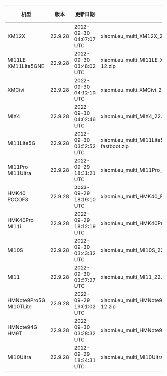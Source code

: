 | 机型 | 版本 | 更新日期 | 文件名 | 大小 | 下载链接 |
| ---- | ---- | ---- | ---- | ---- | ---- |
| XM12X | 22.9.28 | 2022-09-30 04:07:07 UTC | xiaomi.eu_multi_XM12X_22.9.28_v13-12.zip | 3.8 GB | [SourceForge](https://sourceforge.net/projects/xiaomi-eu-multilang-miui-roms/files/xiaomi.eu/MIUI-WEEKLY-RELEASES/22.9.28/xiaomi.eu_multi_XM12X_22.9.28_v13-12.zip/download) |
| MI11LE XM11Lite5GNE | 22.9.28 | 2022-09-30 03:48:02 UTC | xiaomi.eu_multi_MI11LE_XM11Lite5GNE_22.9.28_v13-12.zip | 3.8 GB | [SourceForge](https://sourceforge.net/projects/xiaomi-eu-multilang-miui-roms/files/xiaomi.eu/MIUI-WEEKLY-RELEASES/22.9.28/xiaomi.eu_multi_MI11LE_XM11Lite5GNE_22.9.28_v13-12.zip/download) |
| XMCivi | 22.9.28 | 2022-09-30 04:12:19 UTC | xiaomi.eu_multi_XMCivi_22.9.28_v13-12-fastboot.zip | 4.5 GB | [SourceForge](https://sourceforge.net/projects/xiaomi-eu-multilang-miui-roms/files/xiaomi.eu/MIUI-WEEKLY-RELEASES/22.9.28/xiaomi.eu_multi_XMCivi_22.9.28_v13-12-fastboot.zip/download) |
| MIX4 | 22.9.28 | 2022-09-30 04:02:46 UTC | xiaomi.eu_multi_MIX4_22.9.28_v13-12.zip | 4.6 GB | [SourceForge](https://sourceforge.net/projects/xiaomi-eu-multilang-miui-roms/files/xiaomi.eu/MIUI-WEEKLY-RELEASES/22.9.28/xiaomi.eu_multi_MIX4_22.9.28_v13-12.zip/download) |
| MI11Lite5G | 22.9.28 | 2022-09-30 03:52:52 UTC | xiaomi.eu_multi_MI11Lite5G_22.9.28_v13-12-fastboot.zip | 4.2 GB | [SourceForge](https://sourceforge.net/projects/xiaomi-eu-multilang-miui-roms/files/xiaomi.eu/MIUI-WEEKLY-RELEASES/22.9.28/xiaomi.eu_multi_MI11Lite5G_22.9.28_v13-12-fastboot.zip/download) |
| MI11Pro MI11Ultra | 22.9.28 | 2022-09-29 18:31:21 UTC | xiaomi.eu_multi_MI11Pro_MI11Ultra_22.9.28_v13-12.zip | 4.2 GB | [SourceForge](https://sourceforge.net/projects/xiaomi-eu-multilang-miui-roms/files/xiaomi.eu/MIUI-WEEKLY-RELEASES/22.9.28/xiaomi.eu_multi_MI11Pro_MI11Ultra_22.9.28_v13-12.zip/download) |
| HMK40 POCOF3 | 22.9.28 | 2022-09-29 18:19:10 UTC | xiaomi.eu_multi_HMK40_POCOF3_22.9.28_v13-12.zip | 3.7 GB | [SourceForge](https://sourceforge.net/projects/xiaomi-eu-multilang-miui-roms/files/xiaomi.eu/MIUI-WEEKLY-RELEASES/22.9.28/xiaomi.eu_multi_HMK40_POCOF3_22.9.28_v13-12.zip/download) |
| HMK40Pro MI11i | 22.9.28 | 2022-09-29 18:12:19 UTC | xiaomi.eu_multi_HMK40Pro_MI11i_22.9.28_v13-12.zip | 4.0 GB | [SourceForge](https://sourceforge.net/projects/xiaomi-eu-multilang-miui-roms/files/xiaomi.eu/MIUI-WEEKLY-RELEASES/22.9.28/xiaomi.eu_multi_HMK40Pro_MI11i_22.9.28_v13-12.zip/download) |
| MI10S | 22.9.28 | 2022-09-30 03:43:32 UTC | xiaomi.eu_multi_MI10S_22.9.28_v13-12.zip | 3.8 GB | [SourceForge](https://sourceforge.net/projects/xiaomi-eu-multilang-miui-roms/files/xiaomi.eu/MIUI-WEEKLY-RELEASES/22.9.28/xiaomi.eu_multi_MI10S_22.9.28_v13-12.zip/download) |
| MI11 | 22.9.28 | 2022-09-30 03:57:27 UTC | xiaomi.eu_multi_MI11_22.9.28_v13-12.zip | 4.0 GB | [SourceForge](https://sourceforge.net/projects/xiaomi-eu-multilang-miui-roms/files/xiaomi.eu/MIUI-WEEKLY-RELEASES/22.9.28/xiaomi.eu_multi_MI11_22.9.28_v13-12.zip/download) |
| HMNote9Pro5G MI10TLite | 22.9.28 | 2022-09-29 19:01:02 UTC | xiaomi.eu_multi_HMNote9Pro5G_MI10TLite_22.9.28_v13-12.zip | 3.5 GB | [SourceForge](https://sourceforge.net/projects/xiaomi-eu-multilang-miui-roms/files/xiaomi.eu/MIUI-WEEKLY-RELEASES/22.9.28/xiaomi.eu_multi_HMNote9Pro5G_MI10TLite_22.9.28_v13-12.zip/download) |
| HMNote94G HM9T | 22.9.28 | 2022-09-30 03:38:32 UTC | xiaomi.eu_multi_HMNote94G_HM9T_22.9.28_v13-12.zip | 3.3 GB | [SourceForge](https://sourceforge.net/projects/xiaomi-eu-multilang-miui-roms/files/xiaomi.eu/MIUI-WEEKLY-RELEASES/22.9.28/xiaomi.eu_multi_HMNote94G_HM9T_22.9.28_v13-12.zip/download) |
| MI10Ultra | 22.9.28 | 2022-09-29 18:24:31 UTC | xiaomi.eu_multi_MI10Ultra_22.9.28_v13-12.zip | 3.8 GB | [SourceForge](https://sourceforge.net/projects/xiaomi-eu-multilang-miui-roms/files/xiaomi.eu/MIUI-WEEKLY-RELEASES/22.9.28/xiaomi.eu_multi_MI10Ultra_22.9.28_v13-12.zip/download) |

